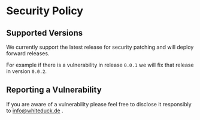 
# Security Policy

## Supported Versions

We currently support the latest release for security patching and will deploy forward releases.

For example if there is a vulnerability in release `0.0.1` we will fix that release in version `0.0.2`.

## Reporting a Vulnerability

If you are aware of a vulnerability please feel free to disclose it responsibly to info@whiteduck.de .
